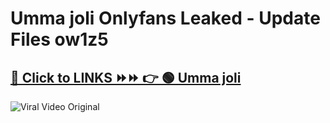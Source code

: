
 # Umma joli Onlyfans Leaked - Update Files ow1z5

## <h2><a href="https://clipsfans.com/Umma_joli&ref=git">🔗 Click to LINKS ⏩⏩ 👉 🟢 Umma joli </a></h2>

<a href="https://clipsfans.com/Umma_joli&ref=git" rel="nofollow" data-target="animated-image.originalLink"><img src="https://i.ibb.co.com/xMMVF88/686577567.gif" alt="Viral Video Original" style="max-width: 100%; display: inline-block;" data-target="animated-image.originalImage"></a>

